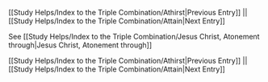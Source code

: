 [[Study Helps/Index to the Triple Combination/Athirst|Previous Entry]]  ||  [[Study Helps/Index to the Triple Combination/Attain|Next Entry]]

 See [[Study Helps/Index to the Triple Combination/Jesus Christ, Atonement through|Jesus Christ, Atonement through]]

[[Study Helps/Index to the Triple Combination/Athirst|Previous Entry]]  ||  [[Study Helps/Index to the Triple Combination/Attain|Next Entry]]